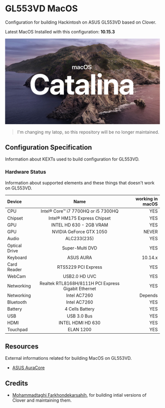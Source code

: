 # GL553VD MacOS

Configuration for building Hackintosh on ASUS GL553VD based on Clover.

Latest MacOS Installed with this configuration: **10.15.3**

![cover](./assets/cover.jpg)

> I'm changing my latop, so this repository will be no longer maintained.

## Configuration Specification

Information about KEXTs used to build configuration for GL553VD.

### Hardware Status

Information about supported elements and these things that doesn't work on GL553VD.

| Device        |                        Name                         | working in macOS |
| :------------ | :-------------------------------------------------: | ---------------: |
| CPU           |         Intel® Core™ i7 7700HQ or i5 7300HQ         |              YES |
| Chipset       |            Intel® HM175 Express Chipset             |              YES |
| GPU           |               INTEL HD 630 - 2GB VRAM               |              YES |
| GPU           |               NVIDIA GeForce GTX 1050               |            NEVER |
| Audio         |                     ALC233(235)                     |              YES |
| Optical Drive |                   Super-Multi DVD                   |              YES |
| Keyboard      |                      ASUS AURA                      |          10.14.x |
| Card Reader   |                 RTS5229 PCI Express                 |              YES |
| WebCam        |                    USB2.0 HD UVC                    |              YES |
| Networking    | Realtek RTL8168H/8111H PCI Express Gigabit Ethernet |              YES |
| Networking    |                    Intel AC7260                     |          Depends |
| Bluetooth     |                    Intel AC7260                     |              YES |
| Battery       |                   4 Cells Battery                   |              YES |
| USB           |                     USB 3.0 Bus                     |              YES |
| HDMI          |                  INTEL HDMI HD 630                  |              YES |
| Touchpad      |                      ELAN 1200                      |              YES |

## Resources

External informations related for building MacOS on GL553VD.

- [ASUS AuraCore](https://github.com/hieplpvip/macrogaura/)

## Credits

- [Mohammadtaghi Farkhondekarsahih](https://github.com/MohammadtaghiFarkhondekar), for building intial versions of Clover and maintaining them.
